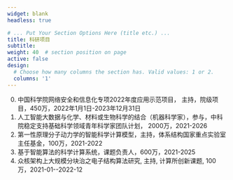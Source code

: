```yaml
---
widget: blank
headless: true

# ... Put Your Section Options Here (title etc.) ...
title: 科研项目
subtitle:
weight: 40  # section position on page
active: false
design:
  # Choose how many columns the section has. Valid values: 1 or 2.
  columns: '1'
---
```


0. 中国科学院网络安全和信息化专项2022年度应用示范项目， 主持，院级项目，450万，2022年1月1日-2023年12月31日
1. 人工智能大数据与化学、材料或生物科学的结合（机器科学家），参与，中科院稳定支持基础科学领域青年科学家团队计划， 2000万，2021-2026
2.  第一性原理分子动力学的智能科学计算模型，主持，体系结构国家重点实验室主任基金，100万，2021-2022
3.  基于智能算法的科学计算系统，课题负责人，600万，2021-2025
4.  众核架构上大规模分块治之电子结构算法研究, 主持, 计算所创新课题, 100万，2021-01--2022-12